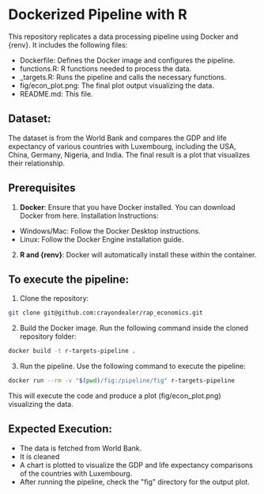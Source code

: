 # Dockerized Pipeline with R

This repository replicates a data processing pipeline using Docker and {renv}. It includes the following files:
- Dockerfile: Defines the Docker image and configures the pipeline.
- functions.R: R functions needed to process the data.
- _targets.R: Runs the pipeline and calls the necessary functions.
- fig/econ_plot.png: The final plot output visualizing the data.
- README.md: This file.

## Dataset:
The dataset is from the World Bank and compares the GDP and life expectancy of various countries with Luxembourg, including the USA, China, Germany, Nigeria, and India. The final result is a plot that visualizes their relationship.

## Prerequisites
1. **Docker**: Ensure that you have Docker installed. You can download Docker from here.
  Installation Instructions:
  - Windows/Mac: Follow the Docker Desktop instructions.
  - Linux: Follow the Docker Engine installation guide.
2. **R and {renv}**: Docker will automatically install these within the container.

## To execute the pipeline:
1. Clone the repository:
```bash
git clone git@github.com:crayondealer/rap_economics.git
```
2. Build the Docker image. Run the following command inside the cloned repository folder:
```bash
docker build -t r-targets-pipeline .
```
3. Run the pipeline. Use the following command to execute the pipeline:
```bash
docker run --rm -v "$(pwd)/fig:/pipeline/fig" r-targets-pipeline
```
This will execute the code and produce a plot (fig/econ_plot.png) visualizing the data.

## Expected Execution:
- The data is fetched from World Bank.
- It is cleaned
- A chart is plotted to visualize the GDP and life expectancy comparisons of the countries with Luxembourg.
- After running the pipeline, check the "fig" directory for the output plot.